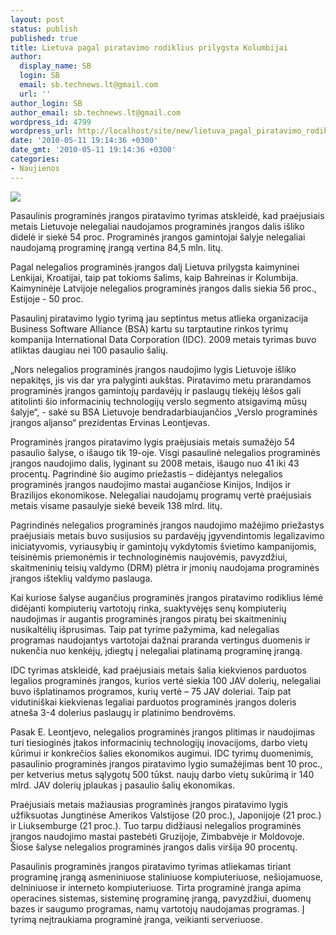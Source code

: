 ```yaml
---
layout: post
status: publish
published: true
title: Lietuva pagal piratavimo rodiklius prilygsta Kolumbijai
author:
  display_name: SB
  login: SB
  email: sb.technews.lt@gmail.com
  url: ''
author_login: SB
author_email: sb.technews.lt@gmail.com
wordpress_id: 4799
wordpress_url: http://localhost/site/new/lietuva_pagal_piratavimo_rodiklius_prilygsta_kolumbijai_ir_bahreinui/
date: '2010-05-11 19:14:36 +0300'
date_gmt: '2010-05-11 19:14:36 +0300'
categories:
- Naujienos
---
```

<div class="imgright"><img src="http://www.part.lt/img/5314fc2740504838106d4c118ba733e8651.jpg"  /></div>
<p>Pasaulinis programinės įrangos piratavimo tyrimas atskleidė, kad praėjusiais metais Lietuvoje nelegaliai naudojamos programinės įrangos dalis išliko didelė ir siekė 54 proc. Programinės įrangos gamintojai šalyje nelegaliai naudojamą programinę įrangą vertina 84,5 mln. litų. </p>
<p>Pagal nelegalios programinės įrangos dalį Lietuva prilygsta kaimyninei Lenkijai, Kroatijai, taip pat tokioms šalims, kaip Bahreinas ir Kolumbija. Kaimyninėje Latvijoje nelegalios programinės įrangos dalis siekia 56 proc., Estijoje - 50 proc.  </p>
<p>Pasaulinį  piratavimo lygio tyrimą jau septintus metus atlieka organizacija Business Software Alliance (BSA) kartu su tarptautine rinkos tyrimų kompanija International Data Corporation (IDC). 2009 metais tyrimas buvo atliktas daugiau nei 100 pasaulio šalių. </p>
<p>„Nors nelegalios programinės įrangos naudojimo lygis Lietuvoje išliko nepakitęs, jis vis dar yra palyginti aukštas. Piratavimo metu prarandamos programinės įrangos gamintojų pardavėjų ir paslaugų tiekėjų lėšos gali atitolinti šio informacinių technologijų verslo segmento atsigavimą mūsų šalyje“, - sakė su BSA Lietuvoje bendradarbiaujančios „Verslo programinės įrangos aljanso“ prezidentas Ervinas Leontjevas.  </p>
<p>Programinės įrangos piratavimo lygis praėjusiais metais sumažėjo 54 pasaulio šalyse, o išaugo tik 19-oje. Visgi pasaulinė nelegalios programinės įrangos naudojimo dalis, lyginant su 2008 metais, išaugo nuo 41 iki 43 procentų. Pagrindinė šio augimo priežastis – didėjantys nelegalios programinės įrangos naudojimo mastai augančiose Kinijos, Indijos ir Brazilijos ekonomikose. Nelegaliai naudojamų programų vertė praėjusiais metais visame pasaulyje siekė beveik 138 mlrd. litų. </p>
<p>Pagrindinės nelegalios programinės įrangos naudojimo mažėjimo priežastys praėjusiais metais buvo susijusios su pardavėjų įgyvendintomis legalizavimo iniciatyvomis, vyriausybių ir gamintojų vykdytomis švietimo kampanijomis, teisinėmis priemonėmis ir technologinėmis naujovėmis, pavyzdžiui, skaitmeninių teisių valdymo (DRM) plėtra ir įmonių naudojama programinės įrangos išteklių valdymo paslauga. </p>
<p>Kai kuriose šalyse augančius programinės įrangos piratavimo rodiklius lėmė didėjanti kompiuterių vartotojų rinka, suaktyvėjęs senų kompiuterių naudojimas ir augantis programinės įrangos piratų bei skaitmeninių nusikaltėlių išprusimas. Taip pat tyrime pažymima, kad nelegalias programas naudojantys vartotojai dažnai praranda vertingus duomenis ir nukenčia nuo kenkėjų, įdiegtų į nelegaliai platinamą programinę įrangą. </p>
<p>IDC tyrimas atskleidė, kad praėjusiais metais šalia kiekvienos parduotos legalios programinės įrangos, kurios vertė siekia 100 JAV dolerių, nelegaliai buvo išplatinamos programos, kurių vertė – 75 JAV doleriai. Taip pat vidutiniškai kiekvienas legaliai parduotos programinės įrangos doleris atneša 3-4 dolerius paslaugų ir platinimo bendrovėms. </p>
<p>Pasak E. Leontjevo, nelegalios programinės įrangos plitimas ir naudojimas turi tiesioginės įtakos informacinių technologijų inovacijoms, darbo vietų kūrimui ir konkrečios šalies ekonomikos augimui. IDC tyrimų duomenimis, pasaulinio programinės įrangos piratavimo lygio sumažėjimas bent 10 proc., per ketverius metus sąlygotų 500 tūkst. naujų darbo vietų sukūrimą ir 140 mlrd. JAV dolerių įplaukas į pasaulio šalių ekonomikas. </p>
<p>Praėjusiais metais mažiausias programinės įrangos piratavimo lygis užfiksuotas Jungtinėse Amerikos Valstijose (20 proc.), Japonijoje (21 proc.) ir Liuksemburge (21 proc.). Tuo tarpu didžiausi nelegalios programinės įrangos naudojimo mastai pastebėti Gruzijoje, Zimbabvėje ir Moldovoje. Šiose šalyse nelegalios programinės įrangos dalis viršija 90 procentų.</p>
<p>Pasaulinis programinės įrangos piratavimo tyrimas atliekamas tiriant programinę  įrangą asmeniniuose staliniuose kompiuteriuose, nešiojamuose, delniniuose ir interneto kompiuteriuose. Tirta programinė įranga apima operacines sistemas, sisteminę programinę įrangą, pavyzdžiui, duomenų bazes ir saugumo programas, namų vartotojų naudojamas programas. Į tyrimą neįtraukiama programinė įranga, veikianti serveriuose. </p>
